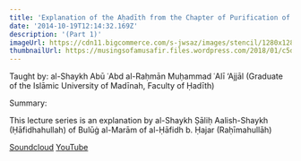 ```yaml
---
title: 'Explanation of the Aḥadīth from the Chapter of Purification of Bulūġ al-Marām'
date: '2014-10-19T12:14:32.169Z'
description: '(Part 1)'
imageUrl: https://cdn11.bigcommerce.com/s-jwsaz/images/stencil/1280x1280/products/3370/12903/Bulugh_Al-Maram_Arabic_Language_1__87497.1580683500.jpg
thumbnailUrl: https://musingsofamusafir.files.wordpress.com/2018/01/c5dliaqwmaaubwg.jpg
---
```


Taught by:
al-Shaykh Abū ʿAbd al-Raḥmān Muḥammad ʿAlī ‘Ajjāl
(Graduate of the Islāmic University of Madīnah, Faculty of Ḥadīth)

Summary:

This lecture series is an explanation by al-Shaykh Ṣāliḥ Aalish-Shaykh (Ḥāfidhahullah) of Bulūġ al-Marām of al-Ḥāfidh b. Ḥajar (Raḥīmahullāh)

[Soundcloud](https://soundcloud.com/darassahaba/explanation-of-ahadith-from-the-chapter-of-purification-of-bulug-al-maram-part-1)
[YouTube](https://youtu.be/fVjcl--Dmwo)
